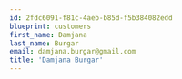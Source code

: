 ```yaml
---
id: 2fdc6091-f81c-4aeb-b85d-f5b384082edd
blueprint: customers
first_name: Damjana
last_name: Burgar
email: damjana.burgar@gmail.com
title: 'Damjana Burgar'
---
```

